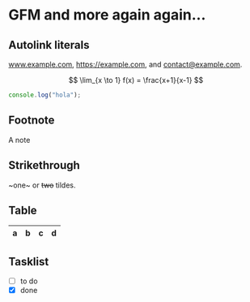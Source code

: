 # GFM and more again again...

## Autolink literals

www.example.com, https://example.com, and contact@example.com.

$$
\lim_{x \to 1} f(x) = \frac{x+1}{x-1}
$$

```javascript
console.log("hola");
```

## Footnote

A note

## Strikethrough

~one~ or ~~two~~ tildes.

## Table

| a   | b   |   c |  d  |
| --- | :-- | --: | :-: |

## Tasklist

- [ ] to do
- [x] done
